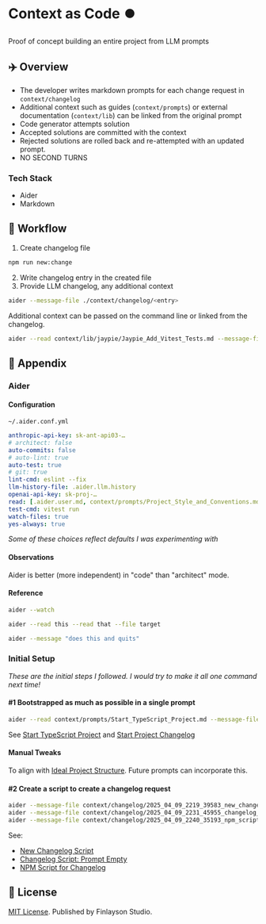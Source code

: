 # Context as Code ⏺️

Proof of concept building an entire project from LLM prompts

## ✈️ Overview

* The developer writes markdown prompts for each change request in `context/changelog`
* Additional context such as guides (`context/prompts`) or external documentation (`context/lib`) can be linked from the original prompt
* Code generator attempts solution
* Accepted solutions are committed with the context
* Rejected solutions are rolled back and re-attempted with an updated prompt.
* NO SECOND TURNS

### Tech Stack

* Aider
* Markdown

## 🎡 Workflow

1. Create changelog file
  ```sh
  npm run new:change
  ```
2. Write changelog entry in the created file
3. Provide LLM changelog, any additional context
  ```sh
  aider --message-file ./context/changelog/<entry>
  ```

Additional context can be passed on the command line or linked from the changelog.

```sh
aider --read context/lib/jaypie/Jaypie_Add_Vitest_Tests.md --message-file ./context/changelog/<entry>
```

## 📎 Appendix

### Aider

#### Configuration

`~/.aider.conf.yml`

```yml
anthropic-api-key: sk-ant-api03-…
# architect: false
auto-commits: false
# auto-lint: true
auto-test: true
# git: true
lint-cmd: eslint --fix
llm-history-file: .aider.llm.history
openai-api-key: sk-proj-…
read: [.aider.user.md, context/prompts/Project_Style_and_Conventions.md]
test-cmd: vitest run
watch-files: true
yes-always: true
```

_Some of these choices reflect defaults I was experimenting with_

#### Observations

Aider is better (more independent) in "code" than "architect" mode.

####  Reference

```sh
aider --watch

aider --read this --read that --file target

aider --message "does this and quits"
```

### Initial Setup

_These are the initial steps I followed._
_I would try to make it all one command next time!_

#### #1 Bootstrapped as much as possible in a single prompt

```sh
aider --read context/prompts/Start_TypeScript_Project.md --message-file context/changelog/2025_04_08_2111_43610_start_project.md
```

See [Start TypeScript Project](context/prompts/Start_TypeScript_Project.md) and [Start Project Changelog](context/changelog/2025_04_08_2111_43610_start_project.md)

#### Manual Tweaks

To align with [Ideal Project Structure](context/prompts/Ideal_Project_Structure.md).
Future prompts can incorporate this.

#### #2 Create a script to create a changelog request

```sh
aider --message-file context/changelog/2025_04_09_2219_39583_new_changelog_script.md
aider --message-file context/changelog/2025_04_09_2231_45955_changelog_script:_prompt_empty.md
aider --message-file context/changelog/2025_04_09_2240_35193_npm_script_for_changelog.md
```

See:
* [New Changelog Script](context/changelog/2025_04_09_2219_39583_new_changelog_script.md)
* [Changelog Script: Prompt Empty](context/changelog/2025_04_09_2231_45955_changelog_script:_prompt_empty.md)
* [NPM Script for Changelog](context/changelog/2025_04_09_2240_35193_npm_script_for_changelog.md)

## 📜 License

[MIT License](./LICENSE.txt).
Published by Finlayson Studio.
